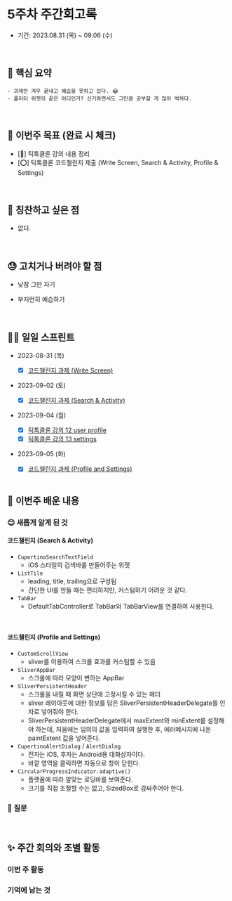 # 5주차 주간회고록

- 기간: 2023.08.31 (목) ~ 09.06 (수)

<br>

## 💝 핵심 요약

    - 과제만 겨우 끝내고 예습을 못하고 있다. 😂
    - 플러터 위젯의 끝은 어디인가? 신기하면서도 그만큼 공부할 게 많아 벅차다.

<br>

## 🎯 이번주 목표 (완료 시 체크)

- [🔺] 틱톡클론 강의 내용 정리
- [⭕] 틱톡클론 코드챌린지 제출 (Write Screen, Search & Activity, Profile & Settings)

<br>

## 👏 칭찬하고 싶은 점

- 없다.

<br>

## 😓 고치거나 버려야 할 점

- 낮잠 그만 자기
- 부지런히 예습하기

  <br>

## 🏃‍♀️ 일일 스프린트

- 2023-08-31 (목)

  - [x] [코드챌린지 과제 (Write Screen)](../threads/README.md/#code-challenge-write-screen)

- 2023-09-02 (토)

  - [x] [코드챌린지 과제 (Search & Activity)](../threads/README.md/#code-challenge-search--acitivity)

- 2023-09-04 (월)

  - [x] [틱톡클론 강의 12 user profile](../TIL/tiktok_12_user_profile.md)
  - [x] [틱톡클론 강의 13 settings ](../TIL/tiktok_13_settings.md)

- 2023-09-05 (화)

  - [x] [코드챌린지 과제 (Profile and Settings)](../threads/README.md/#code-challenge-profile-and-settings)

  <br>

## 📝 이번주 배운 내용

### 😊 새롭게 알게 된 것

#### 코드챌린지 (Search & Activity)

- `CupertinoSearchTextField`
  - iOS 스타일의 검색바를 만들어주는 위젯
- `ListTile`
  - leading, title, trailing으로 구성됨
  - 간단한 UI를 만들 때는 편리하지만, 커스텀하기 어려운 것 같다.
- `TabBar`
  - DefaultTabController로 TabBar와 TabBarView를 연결하여 사용한다.

</br>

#### 코드챌린지 (Profile and Settings)

- `CustomScrollView`
  - sliver를 이용하여 스크롤 효과를 커스텀할 수 있음
- `SliverAppBar`
  - 스크롤에 따라 모양이 변하는 AppBar
- `SliverPersistentHeader`
  - 스크롤을 내릴 때 화면 상단에 고정시킬 수 있는 헤더
  - sliver 레이아웃에 대한 정보를 담은 SliverPersistentHeaderDelegate를 인자로 넣어줘야 한다.
  - SliverPersistentHeaderDelegate에서 maxExtent와 minExtent를 설정해야 하는데, 처음에는 임의의 값을 입력하여 실행한 후, 에러메시지에 나온 paintExtent 값을 넣어준다.
- `CupertinoAlertDialog` / `AlertDialog`
  - 전자는 iOS, 후자는 Android용 대화상자이다.
  - 바깥 영역을 클릭하면 자동으로 창이 닫힌다.
- `CircularProgressIndicator.adaptive()`
  - 플랫폼에 따라 알맞는 로딩바를 보여준다.
  - 크기를 직접 조절할 수는 없고, SizedBox로 감싸주어야 한다.

### 🤔 질문

<br>

## ✨ 주간 회의와 조별 활동

### 이번 주 활동

### 기억에 남는 것

<br>
